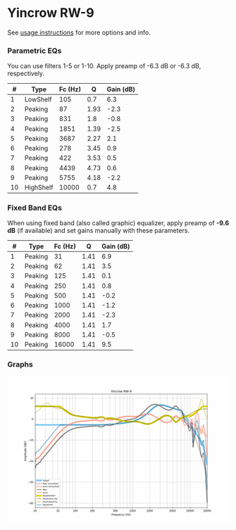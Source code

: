 # Yincrow RW-9
See [usage instructions](https://github.com/jaakkopasanen/AutoEq#usage) for more options and info.

### Parametric EQs
You can use filters 1-5 or 1-10. Apply preamp of -6.3 dB or -6.3 dB, respectively.

|   # | Type      |   Fc (Hz) |    Q |   Gain (dB) |
|-----|-----------|-----------|------|-------------|
|   1 | LowShelf  |       105 | 0.7  |         6.3 |
|   2 | Peaking   |        87 | 1.93 |        -2.3 |
|   3 | Peaking   |       831 | 1.8  |        -0.8 |
|   4 | Peaking   |      1851 | 1.39 |        -2.5 |
|   5 | Peaking   |      3687 | 2.27 |         2.1 |
|   6 | Peaking   |       278 | 3.45 |         0.9 |
|   7 | Peaking   |       422 | 3.53 |         0.5 |
|   8 | Peaking   |      4439 | 4.73 |         0.6 |
|   9 | Peaking   |      5755 | 4.18 |        -2.2 |
|  10 | HighShelf |     10000 | 0.7  |         4.8 |

### Fixed Band EQs
When using fixed band (also called graphic) equalizer, apply preamp of **-9.6 dB** (if available) and set gains manually with these parameters.

|   # | Type    |   Fc (Hz) |    Q |   Gain (dB) |
|-----|---------|-----------|------|-------------|
|   1 | Peaking |        31 | 1.41 |         6.9 |
|   2 | Peaking |        62 | 1.41 |         3.5 |
|   3 | Peaking |       125 | 1.41 |         0.1 |
|   4 | Peaking |       250 | 1.41 |         0.8 |
|   5 | Peaking |       500 | 1.41 |        -0.2 |
|   6 | Peaking |      1000 | 1.41 |        -1.2 |
|   7 | Peaking |      2000 | 1.41 |        -2.3 |
|   8 | Peaking |      4000 | 1.41 |         1.7 |
|   9 | Peaking |      8000 | 1.41 |        -0.5 |
|  10 | Peaking |     16000 | 1.41 |         9.5 |

### Graphs
![](./Yincrow%20RW-9.png)
